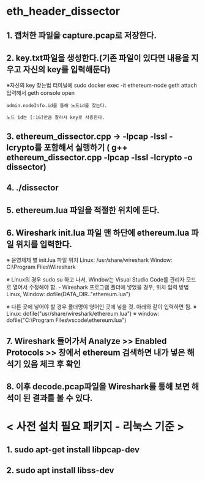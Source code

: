 # eth_header_dissector

## 1. 캡처한 파일을 capture.pcap로 저장한다.


## 2. key.txt파일을 생성한다.(기존 파일이 있다면 내용을 지우고 자신의 key를 입력해둔다)

※자신의 key 찾는법
	터미널에 sudo docker exec -it ethereum-node geth attach 입력해서 geth console open

	admin.nodeInfo.id를 통해 노드id를 찾는다.

	노드 id는 [:16]만큼 잘라서 key로 사용한다.


## 3. ethereum_dissector.cpp -> -lpcap -lssl -lcrypto를 포함해서 실행하기 ( g++ ethereum_dissector.cpp -lpcap -lssl -lcrypto -o dissector)


## 4. ./dissector


## 5. ethereum.lua 파일을 적절한 위치에 둔다.


## 6. Wireshark init.lua 파일 맨 하단에 ethereum.lua 파일 위치를 입력한다.
※ 운영체제 별 init.lua 파일 위치 
	Linux: /usr/share/wireshark
	Window: C:\Program Files\Wireshark

※ Linux의 경우 sudo su 하고 나서, Window는 Visual Studio Code를 관리자 모드로 열어서 수정해야 함.
	- Wireshark 프로그램 폴더에 넣었을 경우, 위치 입력 방법
	Linux, Window:
	dofile(DATA_DIR.."ethereum.lua")

※ 다른 곳에 넣어야 할 경우 폴더명이 영어인 곳에 넣을 것. 아래와 같이 입력하면 됨.
※ Linux: dofile("usr/share/wireshark/ethereum.lua")
※ window: dofile("C:\\Program Files\\vscode\\ethereum.lua")


## 7. Wireshark 들어가서 Analyze >> Enabled Protocols >> 창에서 ethereum 검색하면 내가 넣은 해석기 있음 체크 후 확인


## 8. 이후 decode.pcap파일을 Wireshark를 통해 보면 해석이 된 결과를 볼 수 있다.


# < 사전 설치 필요 패키지 - 리눅스 기준 >


## 1. sudo apt-get install libpcap-dev
	
	
## 2. sudo apt install libss-dev

